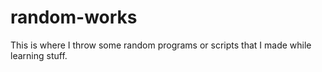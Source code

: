 # random-works
This is where I throw some random programs or scripts that I made while learning stuff.
